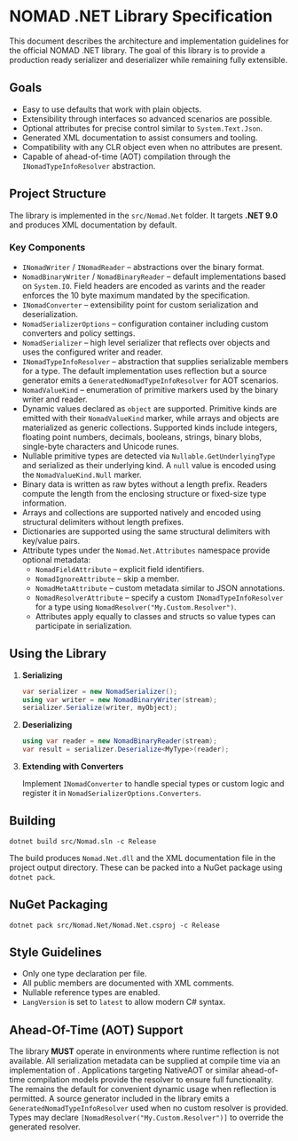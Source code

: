 # NOMAD .NET Library Specification

This document describes the architecture and implementation guidelines for the official NOMAD .NET library. The goal of this library is to provide a production ready serializer and deserializer while remaining fully extensible.

## Goals

- Easy to use defaults that work with plain objects.
- Extensibility through interfaces so advanced scenarios are possible.
- Optional attributes for precise control similar to `System.Text.Json`.
- Generated XML documentation to assist consumers and tooling.
- Compatibility with any CLR object even when no attributes are present.
- Capable of ahead-of-time (AOT) compilation through the `INomadTypeInfoResolver` abstraction.

## Project Structure

The library is implemented in the `src/Nomad.Net` folder. It targets **.NET 9.0** and produces XML documentation by default.

### Key Components

- `INomadWriter` / `INomadReader` – abstractions over the binary format.
- `NomadBinaryWriter` / `NomadBinaryReader` – default implementations based on `System.IO`.
  Field headers are encoded as varints and the reader enforces the 10 byte maximum
  mandated by the specification.
- `INomadConverter` – extensibility point for custom serialization and deserialization.
- `NomadSerializerOptions` – configuration container including custom converters and policy settings.
- `NomadSerializer` – high level serializer that reflects over objects and uses the configured writer and reader.
- `INomadTypeInfoResolver` – abstraction that supplies serializable members for a type. The default implementation uses reflection but a source generator emits a `GeneratedNomadTypeInfoResolver` for AOT scenarios.
- `NomadValueKind` – enumeration of primitive markers used by the binary writer and reader.
- Dynamic values declared as `object` are supported. Primitive kinds are emitted with their
  `NomadValueKind` marker, while arrays and objects are materialized as generic collections.
  Supported kinds include integers, floating point numbers, decimals, booleans, strings,
  binary blobs, single-byte characters and Unicode runes.
- Nullable primitive types are detected via `Nullable.GetUnderlyingType` and serialized as
  their underlying kind. A `null` value is encoded using the `NomadValueKind.Null` marker.
- Binary data is written as raw bytes without a length prefix. Readers compute the length from the enclosing structure or fixed-size type information.
- Arrays and collections are supported natively and encoded using structural delimiters without length prefixes.
- Dictionaries are supported using the same structural delimiters with key/value pairs.
- Attribute types under the `Nomad.Net.Attributes` namespace provide optional metadata:
  - `NomadFieldAttribute` – explicit field identifiers.
  - `NomadIgnoreAttribute` – skip a member.
  - `NomadMetaAttribute` – custom metadata similar to JSON annotations.
  - `NomadResolverAttribute` – specify a custom `INomadTypeInfoResolver` for a type using `NomadResolver("My.Custom.Resolver")`.
  - Attributes apply equally to classes and structs so value types can participate in serialization.

## Using the Library

1. **Serializing**

   ```csharp
   var serializer = new NomadSerializer();
   using var writer = new NomadBinaryWriter(stream);
   serializer.Serialize(writer, myObject);
   ```

2. **Deserializing**

   ```csharp
   using var reader = new NomadBinaryReader(stream);
   var result = serializer.Deserialize<MyType>(reader);
   ```

3. **Extending with Converters**

   Implement `INomadConverter` to handle special types or custom logic and register it in `NomadSerializerOptions.Converters`.

## Building

```
dotnet build src/Nomad.sln -c Release
```

The build produces `Nomad.Net.dll` and the XML documentation file in the project output directory. These can be packed into a NuGet package using `dotnet pack`.

## NuGet Packaging

```
dotnet pack src/Nomad.Net/Nomad.Net.csproj -c Release
```

## Style Guidelines

- Only one type declaration per file.
- All public members are documented with XML comments.
- Nullable reference types are enabled.
- `LangVersion` is set to `latest` to allow modern C# syntax.

## Ahead-Of-Time (AOT) Support

The library **MUST** operate in environments where runtime reflection is not
available. All serialization metadata can be supplied at compile time via an
implementation of <see cref="INomadTypeInfoResolver"/>. Applications targeting
NativeAOT or similar ahead-of-time compilation models provide the resolver to
ensure full functionality. The <see cref="ReflectionNomadTypeInfoResolver"/> remains the default for convenient dynamic usage when reflection is permitted. A source generator included in the library emits a `GeneratedNomadTypeInfoResolver` used when no custom resolver is provided. Types may declare `[NomadResolver("My.Custom.Resolver")]` to override the generated resolver.

